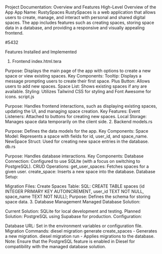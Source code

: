 Project Documentation: Overview and Features
High-Level Overview of the App
App Name: RustySpaces
RustySpaces is a web application that allows users to create, manage, and interact with personal and shared digital spaces. The app includes features such as creating spaces, storing space data in a database, and providing a responsive and visually appealing frontend.


#5432 

Features Installed and Implemented
1. Frontend
index.html.tera

Purpose: Displays the main page of the app with options to create a new space or view existing spaces.
Key Components:
Tooltip: Displays a message prompting users to create their first space.
Plus Button: Allows users to add new spaces.
Space List: Shows existing spaces if any are available.
Styling: Utilizes Tailwind CSS for styling and Font Awesome for icons.
script.js

Purpose: Handles frontend interactions, such as displaying existing spaces, updating the UI, and managing space creation.
Key Features:
Event Listeners: Attached to buttons for creating new spaces.
Local Storage: Manages space data temporarily on the client side.
2. Backend
models.rs

Purpose: Defines the data models for the app.
Key Components:
Space Model: Represents a space with fields for id, user_id, and space_name.
NewSpace Struct: Used for creating new space entries in the database.
db.rs

Purpose: Handles database interactions.
Key Components:
Database Connection: Configured to use SQLite (with a focus on switching to PostgreSQL).
CRUD Operations:
get_user_spaces: Fetches spaces for a given user.
create_space: Inserts a new space into the database.
Database Setup:

Migration Files:
Create Spaces Table:
SQL: CREATE TABLE spaces (id INTEGER PRIMARY KEY AUTOINCREMENT, user_id TEXT NOT NULL, space_name TEXT NOT NULL);
Purpose: Defines the schema for storing space data.
3. Database Management
Managed Database Solution:

Current Solution: SQLite for local development and testing.
Planned Solution: PostgreSQL using Supabase for production.
Configuration:

Database URL: Set in the environment variables or configuration file.
Migration Commands:
diesel migration generate create_spaces - Generates a new migration.
diesel migration run - Applies migrations to the database.
Note: Ensure that the PostgreSQL feature is enabled in Diesel for compatibility with the managed database solution.
